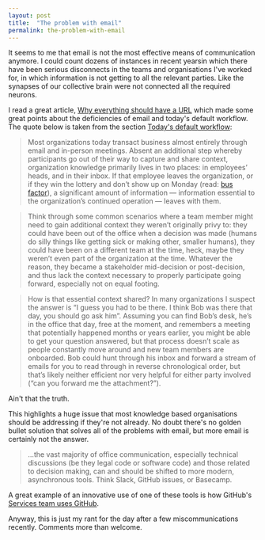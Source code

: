 ```yaml
---
layout: post
title:  "The problem with email"
permalink: the-problem-with-email
---
```


It seems to me that email is not the most effective means of communication anymore. I could count dozens of instances in recent yearsin which there have been serious disconnects in the teams and organisations I've worked for, in which information is not getting to all the relevant parties. Like the synapses of our collective brain were not connected all the required neurons.

I read a great article, [Why everything should have a URL](http://ben.balter.com/2015/11/12/why-urls/) which made some great points about the deficiencies of email and today's default workflow.  The quote below is taken from the section [Today's default workflow](http://ben.balter.com/2015/11/12/why-urls/#todays-default-workflow):

> Most organizations today transact business almost entirely through email and in-person meetings. Absent an additional step whereby participants go out of their way to capture and share context, organization knowledge primarily lives in two places: in employees’ heads, and in their inbox. If that employee leaves the organization, or if they win the lottery and don’t show up on Monday (read: [bus factor](https://en.wikipedia.org/wiki/Bus_factor)), a significant amount of information — information essential to the organization’s continued operation — leaves with them.

> Think through some common scenarios where a team member might need to gain additional context they weren’t originally privy to: they could have been out of the office when a decision was made (humans do silly things like getting sick or making other, smaller humans), they could have been on a different team at the time, heck, maybe they weren’t even part of the organization at the time. Whatever the reason, they became a stakeholder mid-decision or post-decision, and thus lack the context necessary to properly participate going forward, especially not on equal footing.

> How is that essential context shared? In many organizations I suspect the answer is “I guess you had to be there. I think Bob was there that day, you should go ask him”. Assuming you can find Bob’s desk, he’s in the office that day, free at the moment, and remembers a meeting that potentially happened months or years earlier, you might be able to get your question answered, but that process doesn’t scale as people constantly move around and new team members are onboarded. Bob could hunt through his inbox and forward a stream of emails for you to read through in reverse chronological order, but that’s likely neither efficient nor very helpful for either party involved (“can you forward me the attachment?”).

Ain't that the truth.

This highlights a huge issue that most knowledge based organisations should be addressing if they're not already. No doubt there's no golden bullet solution that solves all of the problems with email, but more email is certainly not the answer.

> ...the vast majority of office communication, especially technical discussions (be they legal code or software code) and those related to decision making, can and should be shifted to more modern, asynchronous tools. Think Slack, GitHub issues, or Basecamp.

A great example of an innovative use of one of these tools is how GitHub's [Services team uses GitHub](https://github.com/blog/2093-how-the-services-team-uses-github).

Anyway, this is just my rant for the day after a few miscommunications recently. Comments more than welcome.